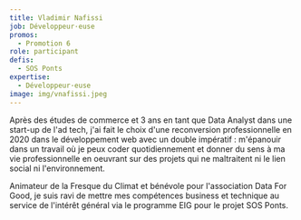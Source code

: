 ```yaml
---
title: Vladimir Nafissi
job: Développeur·euse
promos:
  - Promotion 6
role: participant
defis:
  - SOS Ponts
expertise:
  - Développeur·euse
image: img/vnafissi.jpeg
---
```


Après des études de commerce et 3 ans en tant que Data Analyst dans une start-up de l'ad tech, j'ai fait le choix d'une reconversion professionnelle en 2020 dans le développement web avec un double impératif : m'épanouir dans un travail où je peux coder quotidiennement et donner du sens à ma vie professionnelle en oeuvrant sur des projets qui ne maltraitent ni le lien social ni l'environnement.

Animateur de la Fresque du Climat et bénévole pour l'association Data For Good, je suis ravi de mettre mes compétences business et technique au service de l'intérêt général via le programme EIG pour le projet SOS Ponts.

